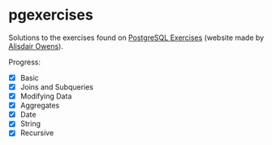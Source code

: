 # pgexercises

Solutions to the exercises found on [PostgreSQL Exercises](https://pgexercises.com/) (website made by [Alisdair Owens](https://www.zaltys.net/)).

Progress:

- [X] Basic
- [X] Joins and Subqueries
- [X] Modifying Data
- [X] Aggregates
- [X] Date
- [X] String
- [X] Recursive